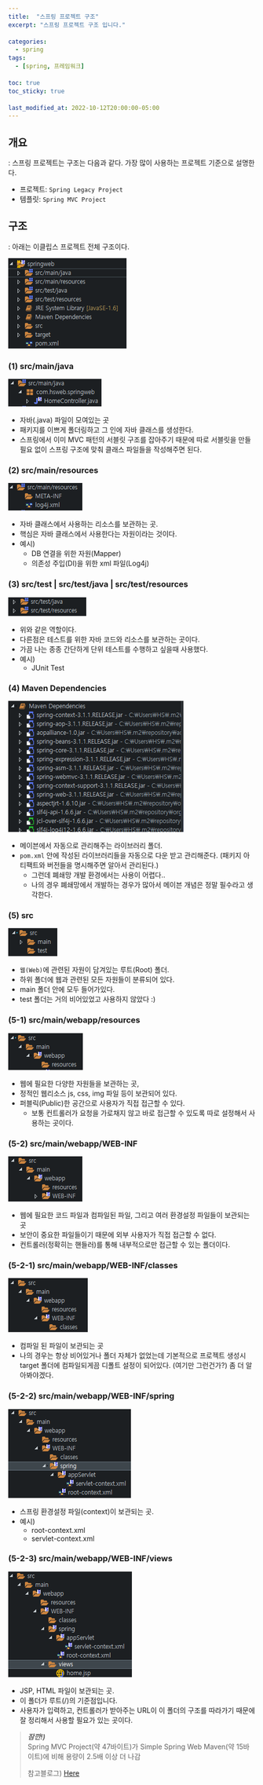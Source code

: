 ```yaml
---
title:  "스프링 프로젝트 구조"
excerpt: "스프링 프로젝트 구조 입니다."

categories:
  - spring
tags:
  - [spring, 프레임워크]

toc: true
toc_sticky: true

last_modified_at: 2022-10-12T20:00:00-05:00
---
```


## 개요
: 스프링 프로젝트는 구조는 다음과 같다. 가장 많이 사용하는 프로젝트 기준으로 설명한다. 

- 프로젝트: `Spring Legacy Project` 
- 템플릿: `Spring MVC Project`

## 구조 
: 아래는 이클립스 프로젝트 전체 구조이다.

![사진1](/assets/images/WebProgramming/Spring/spring_structure01.png)

### (1) src/main/java
![사진2](/assets/images/WebProgramming/Spring/spring_structure02.png)

- 자바(.java) 파일이 모여있는 곳 
- 패키지를 이쁘게 폴더링하고 그 인에 자바 클래스를 생성한다.
- 스프링에서 이미 MVC 패턴의 서블릿 구조를 잡아주기 때문에 따로 서블릿을 만들 필요 없이 스프링 구조에 맞춰 클래스 파일들을 작성해주면 된다. 

### (2) src/main/resources

![사진3](/assets/images/WebProgramming/Spring/spring_structure03.png)

- 자바 클래스에서 사용하는 리소스를 보관하는 곳.
- 핵심은 자바 클래스에서 사용한다는 자원이라는 것이다.
- 예시) 
  - DB 연결을 위한 자원(Mapper) 
  - 의존성 주입(DI)을 위한 xml 파일(Log4j)

### (3) src/test | src/test/java | src/test/resources

![사진4](/assets/images/WebProgramming/Spring/spring_structure04.png)

- 위와 같은 역할이다. 
- 다른점은 테스트를 위한 자바 코드와 리소스를 보관하는 곳이다.
- 가끔 나는 종종 간단하게 단위 테스트를 수행하고 싶을때 사용했다.
- 예시)
  - JUnit Test

### (4) Maven Dependencies

![사진5](/assets/images/WebProgramming/Spring/spring_structure05.png)

- 메이븐에서 자동으로 관리해주는 라이브러리 폴더.
- `pom.xml` 안에 작성된 라이브러리들을 자동으로 다운 받고 관리해준다.  (패키지 아티팩트와 버전들을 명시해주면 알아서 관리된다.)
  - 그런데 폐쇄망 개발 환경에서는 사용이 어렵다..
  - 나의 경우 폐쇄망에서 개발하는 경우가 많아서 메이븐 개념은 정말 필수라고 생각한다.

### (5) src

![사진6](/assets/images/WebProgramming/Spring/spring_structure06.png)

- `웹(Web)`에 관련된 자원이 담겨있는 루트(Root) 폴더. 
- 하위 폴더에 웹과 관련된 모든 자원들이 분류되어 있다. 
- main 폴더 안에 모두 들어가있다.
- test 폴더는 거의 비어있었고 사용하지 않았다 :)


### (5-1) src/main/webapp/resources

![사진7](/assets/images/WebProgramming/Spring/spring_structure07.png)

- 웹에 필요한 다양한 자원들을 보관하는 곳, 
- 정적인 웹리소스 js, css, img 파일 등이 보관되어 있다. 
- 퍼블릭(Public)한 공간으로 사용자가 직접 접근할 수 있다. 
  - 보통 컨트롤러가 요청을 가로채지 않고 바로 접근할 수 있도록 따로 설정해서 사용하는 곳이다.

### (5-2) src/main/webapp/WEB-INF

![사진8](/assets/images/WebProgramming/Spring/spring_structure08.png)

- 웹에 필요한 코드 파일과 컴파일된 파일, 그리고 여러 환경설정 파일들이 보관되는 곳
- 보안이 중요한 파일들이기 때문에 외부 사용자가 직접 접근할 수 없다.
- 컨트롤러(정확히는 핸들러)를 통해 내부적으로만 접근할 수 있는 폴더이다.


### (5-2-1) src/main/webapp/WEB-INF/classes

![사진9](/assets/images/WebProgramming/Spring/spring_structure09.png)

- 컴파일 된 파일이 보관되는 곳
- 나의 경우는 항상 비어있거나 폴더 자체가 없었는데 기본적으로 프로젝트 생성시 target 폴더에 컴파일되게끔 디폴트 설정이 되어있다. (여기만 그런건가?) 좀 더 알아봐야겠다.

### (5-2-2) src/main/webapp/WEB-INF/spring

![사진10](/assets/images/WebProgramming/Spring/spring_structure10.png)

- 스프링 환경설정 파일(context)이 보관되는 곳.
- 예시)
  - root-context.xml
  - servlet-context.xml

### (5-2-3) src/main/webapp/WEB-INF/views

![사진11](/assets/images/WebProgramming/Spring/spring_structure11.png)

- JSP, HTML 파일이 보관되는 곳. 
- 이 폴더가 루트(/)의 기준점입니다.
- 사용자가 입력하고, 컨트롤러가 받아주는 URL이 이 폴더의 구조를 따라가기 때문에 잘 정리해서 사용할 필요가 있는 곳이다. 





> ***잠깐!)***  
> Spring MVC Project(약 47바이트)가 Simple Spring Web Maven(약 15바이트)에 비해 용량이 2.5배 이상 더 나감  
>   
> 참고블로그) [Here](https://deeds-not-words.tistory.com/m/entry/%EC%9D%B4%ED%81%B4%EB%A6%BD%EC%8A%A4-%ED%94%84%EB%A1%9C%EC%A0%9D%ED%8A%B8-%EC%A2%85%EB%A5%98%EC%99%80-%EC%B0%A8%EC%9D%B4)

